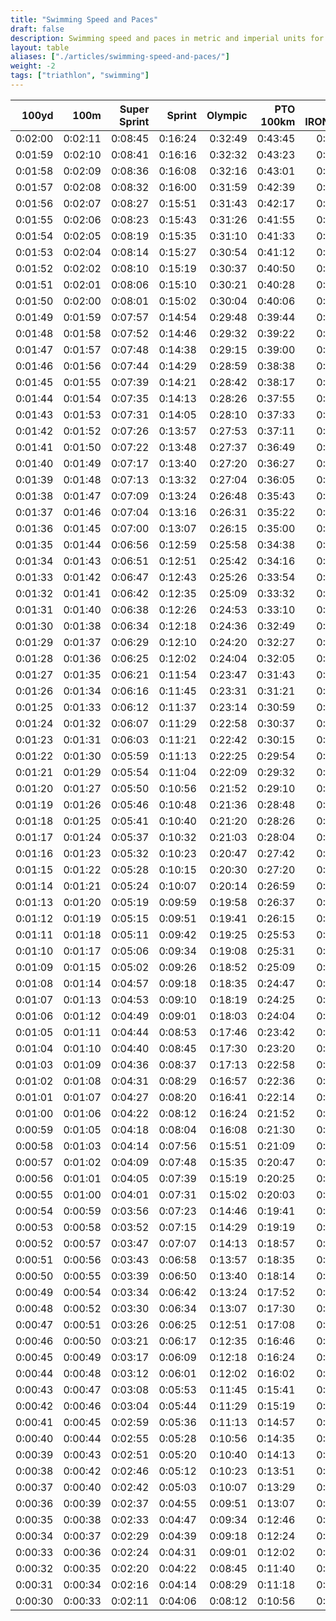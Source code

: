 ```yaml
---
title: "Swimming Speed and Paces"
draft: false
description: Swimming speed and paces in metric and imperial units for triathlon distances.
layout: table
aliases: ["./articles/swimming-speed-and-paces/"]
weight: -2
tags: ["triathlon", "swimming"]
---
```


| 100yd   | 100m    | Super Sprint | Sprint  | Olympic | PTO 100km | Half IRONMAN | IRONMAN  |
| ------: | ------: | -----------: | ------: | ------: | --------: | -----------: | -------: |
| 0:02:00 | 0:02:11 |      0:08:45 | 0:16:24 | 0:32:49 |   0:43:45 |      0:42:14 |  1:24:29 |
| 0:01:59 | 0:02:10 |      0:08:41 | 0:16:16 | 0:32:32 |   0:43:23 |      0:41:53 |  1:23:47 |
| 0:01:58 | 0:02:09 |      0:08:36 | 0:16:08 | 0:32:16 |   0:43:01 |      0:41:32 |  1:23:04 |
| 0:01:57 | 0:02:08 |      0:08:32 | 0:16:00 | 0:31:59 |   0:42:39 |      0:41:11 |  1:22:22 |
| 0:01:56 | 0:02:07 |      0:08:27 | 0:15:51 | 0:31:43 |   0:42:17 |      0:40:50 |  1:21:40 |
| 0:01:55 | 0:02:06 |      0:08:23 | 0:15:43 | 0:31:26 |   0:41:55 |      0:40:29 |  1:20:58 |
| 0:01:54 | 0:02:05 |      0:08:19 | 0:15:35 | 0:31:10 |   0:41:33 |      0:40:08 |  1:20:15 |
| 0:01:53 | 0:02:04 |      0:08:14 | 0:15:27 | 0:30:54 |   0:41:12 |      0:39:47 |  1:19:33 |
| 0:01:52 | 0:02:02 |      0:08:10 | 0:15:19 | 0:30:37 |   0:40:50 |      0:39:25 |  1:18:51 |
| 0:01:51 | 0:02:01 |      0:08:06 | 0:15:10 | 0:30:21 |   0:40:28 |      0:39:04 |  1:18:09 |
| 0:01:50 | 0:02:00 |      0:08:01 | 0:15:02 | 0:30:04 |   0:40:06 |      0:38:43 |  1:17:26 |
| 0:01:49 | 0:01:59 |      0:07:57 | 0:14:54 | 0:29:48 |   0:39:44 |      0:38:22 |  1:16:44 |
| 0:01:48 | 0:01:58 |      0:07:52 | 0:14:46 | 0:29:32 |   0:39:22 |      0:38:01 |  1:16:02 |
| 0:01:47 | 0:01:57 |      0:07:48 | 0:14:38 | 0:29:15 |   0:39:00 |      0:37:40 |  1:15:20 |
| 0:01:46 | 0:01:56 |      0:07:44 | 0:14:29 | 0:28:59 |   0:38:38 |      0:37:19 |  1:14:37 |
| 0:01:45 | 0:01:55 |      0:07:39 | 0:14:21 | 0:28:42 |   0:38:17 |      0:36:58 |  1:13:55 |
| 0:01:44 | 0:01:54 |      0:07:35 | 0:14:13 | 0:28:26 |   0:37:55 |      0:36:36 |  1:13:13 |
| 0:01:43 | 0:01:53 |      0:07:31 | 0:14:05 | 0:28:10 |   0:37:33 |      0:36:15 |  1:12:31 |
| 0:01:42 | 0:01:52 |      0:07:26 | 0:13:57 | 0:27:53 |   0:37:11 |      0:35:54 |  1:11:48 |
| 0:01:41 | 0:01:50 |      0:07:22 | 0:13:48 | 0:27:37 |   0:36:49 |      0:35:33 |  1:11:06 |
| 0:01:40 | 0:01:49 |      0:07:17 | 0:13:40 | 0:27:20 |   0:36:27 |      0:35:12 |  1:10:24 |
| 0:01:39 | 0:01:48 |      0:07:13 | 0:13:32 | 0:27:04 |   0:36:05 |      0:34:51 |  1:09:42 |
| 0:01:38 | 0:01:47 |      0:07:09 | 0:13:24 | 0:26:48 |   0:35:43 |      0:34:30 |  1:09:00 |
| 0:01:37 | 0:01:46 |      0:07:04 | 0:13:16 | 0:26:31 |   0:35:22 |      0:34:09 |  1:08:17 |
| 0:01:36 | 0:01:45 |      0:07:00 | 0:13:07 | 0:26:15 |   0:35:00 |      0:33:48 |  1:07:35 |
| 0:01:35 | 0:01:44 |      0:06:56 | 0:12:59 | 0:25:58 |   0:34:38 |      0:33:26 |  1:06:53 |
| 0:01:34 | 0:01:43 |      0:06:51 | 0:12:51 | 0:25:42 |   0:34:16 |      0:33:05 |  1:06:11 |
| 0:01:33 | 0:01:42 |      0:06:47 | 0:12:43 | 0:25:26 |   0:33:54 |      0:32:44 |  1:05:28 |
| 0:01:32 | 0:01:41 |      0:06:42 | 0:12:35 | 0:25:09 |   0:33:32 |      0:32:23 |  1:04:46 |
| 0:01:31 | 0:01:40 |      0:06:38 | 0:12:26 | 0:24:53 |   0:33:10 |      0:32:02 |  1:04:04 |
| 0:01:30 | 0:01:38 |      0:06:34 | 0:12:18 | 0:24:36 |   0:32:49 |      0:31:41 |  1:03:22 |
| 0:01:29 | 0:01:37 |      0:06:29 | 0:12:10 | 0:24:20 |   0:32:27 |      0:31:20 |  1:02:39 |
| 0:01:28 | 0:01:36 |      0:06:25 | 0:12:02 | 0:24:04 |   0:32:05 |      0:30:59 |  1:01:57 |
| 0:01:27 | 0:01:35 |      0:06:21 | 0:11:54 | 0:23:47 |   0:31:43 |      0:30:37 |  1:01:15 |
| 0:01:26 | 0:01:34 |      0:06:16 | 0:11:45 | 0:23:31 |   0:31:21 |      0:30:16 |  1:00:33 |
| 0:01:25 | 0:01:33 |      0:06:12 | 0:11:37 | 0:23:14 |   0:30:59 |      0:29:55 |  0:59:50 |
| 0:01:24 | 0:01:32 |      0:06:07 | 0:11:29 | 0:22:58 |   0:30:37 |      0:29:34 |  0:59:08 |
| 0:01:23 | 0:01:31 |      0:06:03 | 0:11:21 | 0:22:42 |   0:30:15 |      0:29:13 |  0:58:26 |
| 0:01:22 | 0:01:30 |      0:05:59 | 0:11:13 | 0:22:25 |   0:29:54 |      0:28:52 |  0:57:44 |
| 0:01:21 | 0:01:29 |      0:05:54 | 0:11:04 | 0:22:09 |   0:29:32 |      0:28:31 |  0:57:01 |
| 0:01:20 | 0:01:27 |      0:05:50 | 0:10:56 | 0:21:52 |   0:29:10 |      0:28:10 |  0:56:19 |
| 0:01:19 | 0:01:26 |      0:05:46 | 0:10:48 | 0:21:36 |   0:28:48 |      0:27:48 |  0:55:37 |
| 0:01:18 | 0:01:25 |      0:05:41 | 0:10:40 | 0:21:20 |   0:28:26 |      0:27:27 |  0:54:55 |
| 0:01:17 | 0:01:24 |      0:05:37 | 0:10:32 | 0:21:03 |   0:28:04 |      0:27:06 |  0:54:12 |
| 0:01:16 | 0:01:23 |      0:05:32 | 0:10:23 | 0:20:47 |   0:27:42 |      0:26:45 |  0:53:30 |
| 0:01:15 | 0:01:22 |      0:05:28 | 0:10:15 | 0:20:30 |   0:27:20 |      0:26:24 |  0:52:48 |
| 0:01:14 | 0:01:21 |      0:05:24 | 0:10:07 | 0:20:14 |   0:26:59 |      0:26:03 |  0:52:06 |
| 0:01:13 | 0:01:20 |      0:05:19 | 0:09:59 | 0:19:58 |   0:26:37 |      0:25:42 |  0:51:24 |
| 0:01:12 | 0:01:19 |      0:05:15 | 0:09:51 | 0:19:41 |   0:26:15 |      0:25:21 |  0:50:41 |
| 0:01:11 | 0:01:18 |      0:05:11 | 0:09:42 | 0:19:25 |   0:25:53 |      0:25:00 |  0:49:59 |
| 0:01:10 | 0:01:17 |      0:05:06 | 0:09:34 | 0:19:08 |   0:25:31 |      0:24:38 |  0:49:17 |
| 0:01:09 | 0:01:15 |      0:05:02 | 0:09:26 | 0:18:52 |   0:25:09 |      0:24:17 |  0:48:35 |
| 0:01:08 | 0:01:14 |      0:04:57 | 0:09:18 | 0:18:35 |   0:24:47 |      0:23:56 |  0:47:52 |
| 0:01:07 | 0:01:13 |      0:04:53 | 0:09:10 | 0:18:19 |   0:24:25 |      0:23:35 |  0:47:10 |
| 0:01:06 | 0:01:12 |      0:04:49 | 0:09:01 | 0:18:03 |   0:24:04 |      0:23:14 |  0:46:28 |
| 0:01:05 | 0:01:11 |      0:04:44 | 0:08:53 | 0:17:46 |   0:23:42 |      0:22:53 |  0:45:46 |
| 0:01:04 | 0:01:10 |      0:04:40 | 0:08:45 | 0:17:30 |   0:23:20 |      0:22:32 |  0:45:03 |
| 0:01:03 | 0:01:09 |      0:04:36 | 0:08:37 | 0:17:13 |   0:22:58 |      0:22:11 |  0:44:21 |
| 0:01:02 | 0:01:08 |      0:04:31 | 0:08:29 | 0:16:57 |   0:22:36 |      0:21:49 |  0:43:39 |
| 0:01:01 | 0:01:07 |      0:04:27 | 0:08:20 | 0:16:41 |   0:22:14 |      0:21:28 |  0:42:57 |
| 0:01:00 | 0:01:06 |      0:04:22 | 0:08:12 | 0:16:24 |   0:21:52 |      0:21:07 |  0:42:14 |
| 0:00:59 | 0:01:05 |      0:04:18 | 0:08:04 | 0:16:08 |   0:21:30 |      0:20:46 |  0:41:32 |
| 0:00:58 | 0:01:03 |      0:04:14 | 0:07:56 | 0:15:51 |   0:21:09 |      0:20:25 |  0:40:50 |
| 0:00:57 | 0:01:02 |      0:04:09 | 0:07:48 | 0:15:35 |   0:20:47 |      0:20:04 |  0:40:08 |
| 0:00:56 | 0:01:01 |      0:04:05 | 0:07:39 | 0:15:19 |   0:20:25 |      0:19:43 |  0:39:25 |
| 0:00:55 | 0:01:00 |      0:04:01 | 0:07:31 | 0:15:02 |   0:20:03 |      0:19:22 |  0:38:43 |
| 0:00:54 | 0:00:59 |      0:03:56 | 0:07:23 | 0:14:46 |   0:19:41 |      0:19:00 |  0:38:01 |
| 0:00:53 | 0:00:58 |      0:03:52 | 0:07:15 | 0:14:29 |   0:19:19 |      0:18:39 |  0:37:19 |
| 0:00:52 | 0:00:57 |      0:03:47 | 0:07:07 | 0:14:13 |   0:18:57 |      0:18:18 |  0:36:36 |
| 0:00:51 | 0:00:56 |      0:03:43 | 0:06:58 | 0:13:57 |   0:18:35 |      0:17:57 |  0:35:54 |
| 0:00:50 | 0:00:55 |      0:03:39 | 0:06:50 | 0:13:40 |   0:18:14 |      0:17:36 |  0:35:12 |
| 0:00:49 | 0:00:54 |      0:03:34 | 0:06:42 | 0:13:24 |   0:17:52 |      0:17:15 |  0:34:30 |
| 0:00:48 | 0:00:52 |      0:03:30 | 0:06:34 | 0:13:07 |   0:17:30 |      0:16:54 |  0:33:48 |
| 0:00:47 | 0:00:51 |      0:03:26 | 0:06:25 | 0:12:51 |   0:17:08 |      0:16:33 |  0:33:05 |
| 0:00:46 | 0:00:50 |      0:03:21 | 0:06:17 | 0:12:35 |   0:16:46 |      0:16:12 |  0:32:23 |
| 0:00:45 | 0:00:49 |      0:03:17 | 0:06:09 | 0:12:18 |   0:16:24 |      0:15:50 |  0:31:41 |
| 0:00:44 | 0:00:48 |      0:03:12 | 0:06:01 | 0:12:02 |   0:16:02 |      0:15:29 |  0:30:59 |
| 0:00:43 | 0:00:47 |      0:03:08 | 0:05:53 | 0:11:45 |   0:15:41 |      0:15:08 |  0:30:16 |
| 0:00:42 | 0:00:46 |      0:03:04 | 0:05:44 | 0:11:29 |   0:15:19 |      0:14:47 |  0:29:34 |
| 0:00:41 | 0:00:45 |      0:02:59 | 0:05:36 | 0:11:13 |   0:14:57 |      0:14:26 |  0:28:52 |
| 0:00:40 | 0:00:44 |      0:02:55 | 0:05:28 | 0:10:56 |   0:14:35 |      0:14:05 |  0:28:10 |
| 0:00:39 | 0:00:43 |      0:02:51 | 0:05:20 | 0:10:40 |   0:14:13 |      0:13:44 |  0:27:27 |
| 0:00:38 | 0:00:42 |      0:02:46 | 0:05:12 | 0:10:23 |   0:13:51 |      0:13:23 |  0:26:45 |
| 0:00:37 | 0:00:40 |      0:02:42 | 0:05:03 | 0:10:07 |   0:13:29 |      0:13:01 |  0:26:03 |
| 0:00:36 | 0:00:39 |      0:02:37 | 0:04:55 | 0:09:51 |   0:13:07 |      0:12:40 |  0:25:21 |
| 0:00:35 | 0:00:38 |      0:02:33 | 0:04:47 | 0:09:34 |   0:12:46 |      0:12:19 |  0:24:38 |
| 0:00:34 | 0:00:37 |      0:02:29 | 0:04:39 | 0:09:18 |   0:12:24 |      0:11:58 |  0:23:56 |
| 0:00:33 | 0:00:36 |      0:02:24 | 0:04:31 | 0:09:01 |   0:12:02 |      0:11:37 |  0:23:14 |
| 0:00:32 | 0:00:35 |      0:02:20 | 0:04:22 | 0:08:45 |   0:11:40 |      0:11:16 |  0:22:32 |
| 0:00:31 | 0:00:34 |      0:02:16 | 0:04:14 | 0:08:29 |   0:11:18 |      0:10:55 |  0:21:49 |
| 0:00:30 | 0:00:33 |      0:02:11 | 0:04:06 | 0:08:12 |   0:10:56 |      0:10:34 |  0:21:07 |
